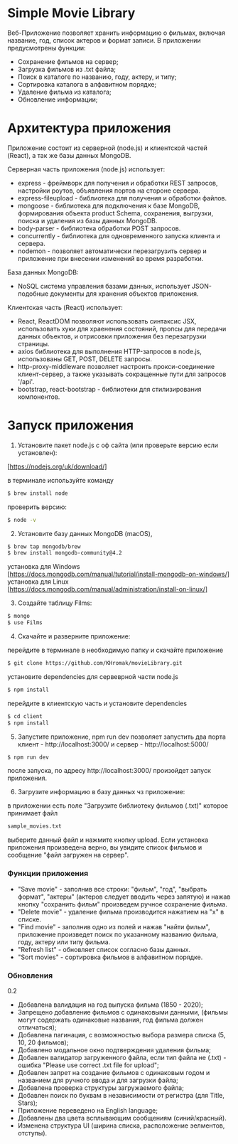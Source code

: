 # Simple Movie Library

Веб-Приложение позволяет хранить информацию о фильмах, включая название, год, список актеров и формат записи. В приложении предусмотрены функции:

  - Сохранение фильмов на сервер;
  - Загрузка фильмов из .txt файла;
  - Поиск в каталоге по названию, году, актеру, и типу;
  - Сортировка каталога в алфавитном порядке;
  - Удаление фильма из каталога;
  - Обновление информации;
 

# Архитектура приложения

Приложение состоит из серверной (node.js) и клиентской частей (React), а так же базы данных MongoDB.

Серверная часть приложения (node.js) использует:
  - express - фреймворк для получения и обработки REST запросов, настройки роутов, объявления портов на стороне сервера. 
  - express-fileupload - библиотека для получения и обработки файлов.
  - mongoose - библиотека для подключения к базе MongoDB, формирования объекта product Schema, сохранения, выгрузки, поиска и удаления из базы данных MongoDB.
  - body-parser - библиотека обработки POST запросов.
  - concurrently - библиотека для одновременного запуска клиента и сервера.
  - nodemon - позволяет автоматически перезагрузить сервер и приложение при внесении изменений во время разработки.
 
База данных MongoDB:
  - NoSQL система управления базами данных, использует JSON-подобные документы для хранения объектов приложения.

Клиентская часть (React) использует:
  - React, ReactDOM позволяют использовать синтаксис JSX, использовать хуки для храенения состояний, пропсы для передачи данных объектов, и отрисовки приложения без перезагрузки страницы.
  - axios библиотека для выполнения HTTP-запросов в node.js, использованы GET, POST, DELETE запросы.
  - http-proxy-middleware позволяет настроить прокси-соединение клиент-сервер, а также указывать сокращенные пути для запросов '/api'.
  - bootstrap, react-bootstrap - библиотеки для стилизирования компонентов.

# Запуск приложения

1. Установите пакет node.js с оф сайта (или проверьте версию если установлен):

[https://nodejs.org/uk/download/]


в терминале используйте команду
```sh
$ brew install node
```
проверить версию:
```sh
$ node -v
```

2. Установите базу данных MongoDB (macOS), 
```sh
$ brew tap mongodb/brew
$ brew install mongodb-community@4.2
```
установка для Windows [https://docs.mongodb.com/manual/tutorial/install-mongodb-on-windows/]
установка для Linux [https://docs.mongodb.com/manual/administration/install-on-linux/]

3. Создайте таблицу Films:

```sh
$ mongo
$ use Films
```

4. Скачайте и разверните приложение: 

перейдите в терминале в необходимую папку и скачайте приложение

```sh
$ git clone https://github.com/KHromak/movieLibrary.git
```
установите dependencies для сервеврной части node.js
```sh
$ npm install
```
перейдите в клиентскую часть и установите dependencies
```sh
$ cd client
$ npm install
```
5. Запустите приложение, npm run dev позволяет запустить два порта клиент - http://localhost:3000/ и сервер - http://localhost:5000/
```sh
$ npm run dev
```

после запуска, по адресу http://localhost:3000/ произойдет запуск приложения.

6. Загрузите информацию в базу данных чз приложение:

в приложении есть поле "Загрузите библиотеку фильмов (.txt)" которое принимает файл 
```sh
sample_movies.txt
```
выберите данный файл и нажмите кнопку upload.
Если установка приложения произведена верно, вы увидите список фильмов и сообщение "файл загружен на сервер".

### Функции приложения

 - "Save movie" -  заполнив все строки: "фильм", "год", "выбрать формат", "актеры" (актеров следует вводить через запятую) и нажав кнопку "сохранить фильм" произведем ручное сохранение фильма.
 - "Delete movie" - удаление фильма производится нажатием на "х" в списке.
 - "Find movie" - заполнив одно из полей и нажав "найти фильм", приложение произведет поиск по указанному названию фильма, году, актеру или типу фильма.
 - "Refresh list" - обновляет список согласно базы данных.
 - "Sort movies" - сортировка фильмов в алфавитном порядке.


### Обновления

0.2
 - Добавлена валидация на год выпуска фильма (1850 - 2020);
 - Запрещено добавление фильмов с одинаковыми данными, (фильмы могут содержать одинаковые названия, год фильма должен отличаться);
 - Добавлена пагинация, с возможностью выбора размера списка (5, 10, 20 фильмов);
 - Добавлено модальное окно подтверждения удаления фильма;
 - Добавлен валидатор загруженного файла, если тип файла не (.txt) - ошибка "Please use correct .txt file for upload";
 - Добавлен запрет на создание фильмов с одинаковым годом и названием для ручного ввода и для загрузки файла;
 - Добавлена проверка структуры загружаемого файла;
 - Добавлен поиск по буквам в независимости от регистра (для Title, Stars);
 - Приложение переведено на English language;
 - Добавлены два цвета всплывающим сообщениям (синий/красный).
 - Изменена структура UI (ширина списка, расположение эелментов, отступы).